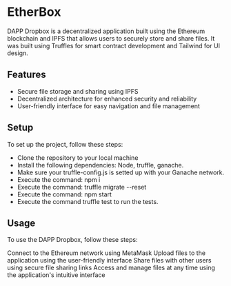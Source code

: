 # EtherBox
DAPP Dropbox is a decentralized application built using the Ethereum blockchain and IPFS that allows users to securely store and share files. It was built using Truffles for smart contract development and Tailwind for UI design.

## Features
- Secure file storage and sharing using IPFS
- Decentralized architecture for enhanced security and reliability
- User-friendly interface for easy navigation and file management

## Setup
To set up the project, follow these steps:

- Clone the repository to your local machine
- Install the following dependencies: Node, truffle, ganache.
- Make sure your truffle-config.js is setted up with your Ganache network.
- Execute the command: npm i
- Execute the command: truffle migrate --reset
- Execute the command: npm start
- Execute the command truffle test to run the tests.

## Usage
To use the DAPP Dropbox, follow these steps:

Connect to the Ethereum network using MetaMask
Upload files to the application using the user-friendly interface
Share files with other users using secure file sharing links
Access and manage files at any time using the application's intuitive interface
